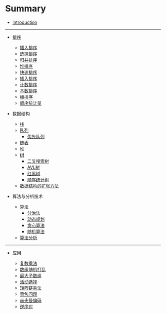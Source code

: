 # Summary

* [Introduction](README.md)

---

* [排序](排序/排序.md)

    * [插入排序](排序/插入排序.md)
    * [选择排序](排序/选择排序.md)
    * [归并排序](排序/归并排序.md)
    * [堆排序](排序/堆排序.md)
    * [快速排序](排序/快速排序.md)
    * [插入排序](排序/插入排序.md)
    * [计数排序](排序/计数排序.md)
    * [基数排序](排序/基数排序.md)
    * [桶排序](排序/桶排序.md)
    * [顺序统计量](排序/顺序统计量.md)

* 数据结构

    * [栈](数据结构/栈.md)
    * [队列](数据结构/队列.md)
        * [优先队列](数据结构/优先队列.md)
    * [链表](数据结构/链表.md)
    * [堆](数据结构/堆.md)
    * [树](数据结构/树.md)
        * [二叉搜索树](数据结构/二叉搜索树.md)
        * [AVL树](数据结构/AVL树.md)
        * [红黑树](数据结构/红黑树.md)
        * [顺序统计树](数据结构/顺序统计树.md)
    * [数据结构的扩张方法](数据结构/数据结构的扩张方法.md)

* 算法与分析技术

    * 算法
        * [分治法](算法与分析技术/分治法.md)
        * [动态规划](算法与分析技术/动态规划.md)
        * [贪心算法](算法与分析技术/贪心算法.md)
        * [随机算法](算法与分析技术/随机算法.md)
    * [算法分析](算法与分析技术/算法分析.md)

---

* 应用

    * [复数乘法](应用/复数乘法.md)
    * [数组随机打乱](应用/数组随机打乱.md)
    * [最大子数组](应用/最大子数组.md)
    * [活动选择](应用/活动选择.md)
    * [矩阵链乘法](应用/矩阵链乘法.md)
    * [背包问题](应用/背包问题.md)
    * [赫夫曼编码](应用/赫夫曼编码.md)
    * [逆序对](应用/逆序对.md)